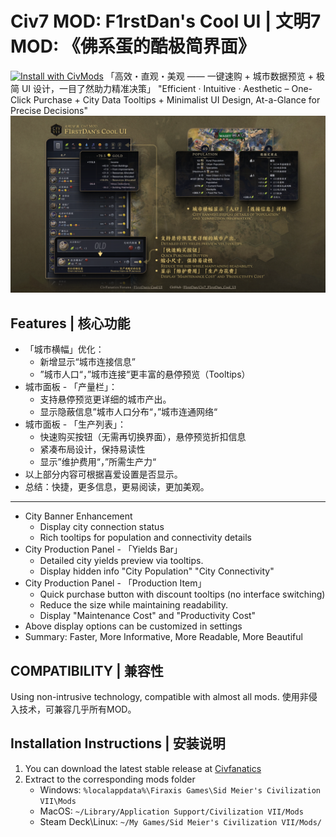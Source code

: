 # Civ7 MOD: F1rstDan's Cool UI | 文明7 MOD: 《佛系蛋的酷极简界面》
[![Install with CivMods](https://civmods.com/static/install-button.png)](https://civmods.com/install?modCfId=31961)
「高效・直观・美观 —— 一键速购 + 城市数据预览 + 极简 UI 设计，一目了然助力精准决策」
"Efficient · Intuitive · Aesthetic – One-Click Purchase + City Data Tooltips + Minimalist UI Design, At-a-Glance for Precise Decisions"
![Civ7 MOD: F1rstDan's Cool UI - 1](F1rstDan's%20Cool%20UI%20-%201.png)
## Features | 核心功能
- 「城市横幅」优化：
  - 新增显示“城市连接信息”
  - ”城市人口“，”城市连接“更丰富的悬停预览（Tooltips）
- 城市面板 - 「产量栏」：
  - 支持悬停预览更详细的城市产出。
  - 显示隐蔽信息”城市人口分布“，”城市连通网络“
- 城市面板 - 「生产列表」：
  - 快速购买按钮（无需再切换界面），悬停预览折扣信息
  - 紧凑布局设计，保持易读性
  - 显示”维护费用“，”所需生产力“
- 以上部分内容可根据喜爱设置是否显示。
- 总结：快捷，更多信息，更易阅读，更加美观。
------
- City Banner Enhancement
  - Display city connection status
  - Rich tooltips for population and connectivity details
- City Production Panel - 「Yields Bar」
  - Detailed city yields preview via tooltips.
  - Display hidden info "City Population" "City Connectivity"
- City Production Panel - 「Production Item」
  - Quick purchase button with discount tooltips (no interface switching)
  - Reduce the size while maintaining readability.
  - Display "Maintenance Cost" and "Productivity Cost"
- Above display options can be customized in settings
- Summary: Faster, More Informative, More Readable, More Beautiful


## COMPATIBILITY | 兼容性
Using non-intrusive technology, compatible with almost all mods.
使用非侵入技术，可兼容几乎所有MOD。

## Installation Instructions | 安装说明
1. You can download the latest stable release at [Civfanatics](https://forums.civfanatics.com/resources/f1rstdans-cool-ui.31961/)
2. Extract to the corresponding mods folder
    * Windows: `%localappdata%\Firaxis Games\Sid Meier's Civilization VII\Mods`
    * MacOS: `~/Library/Application Support/Civilization VII/Mods`
    * Steam Deck\Linux: `~/My Games/Sid Meier's Civilization VII/Mods/`

